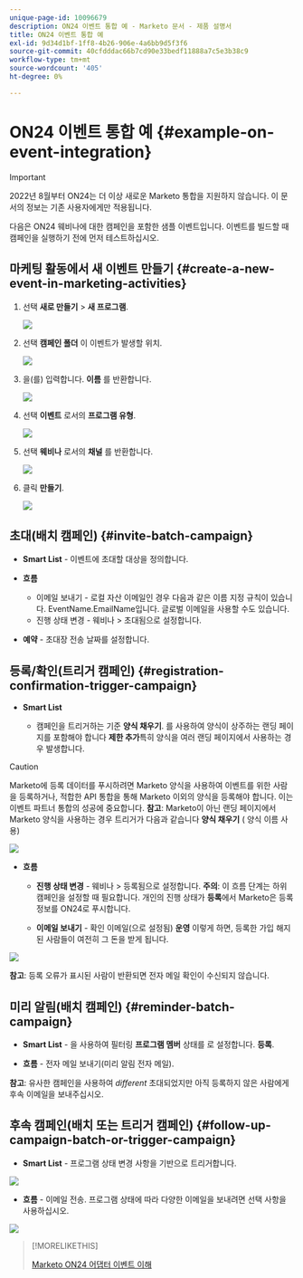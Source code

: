 ```yaml
---
unique-page-id: 10096679
description: ON24 이벤트 통합 예 - Marketo 문서 - 제품 설명서
title: ON24 이벤트 통합 예
exl-id: 9d34d1bf-1ff8-4b26-906e-4a6bb9d5f3f6
source-git-commit: 40cfdddac66b7cd90e33bedf11888a7c5e3b38c9
workflow-type: tm+mt
source-wordcount: '405'
ht-degree: 0%

---
```


# ON24 이벤트 통합 예 {#example-on-event-integration}

>[!IMPORTANT]
>
>2022년 8월부터 ON24는 더 이상 새로운 Marketo 통합을 지원하지 않습니다. 이 문서의 정보는 기존 사용자에게만 적용됩니다.

다음은 ON24 웨비나에 대한 캠페인을 포함한 샘플 이벤트입니다. 이벤트를 빌드할 때 캠페인을 실행하기 전에 먼저 테스트하십시오.

## 마케팅 활동에서 새 이벤트 만들기 {#create-a-new-event-in-marketing-activities}

1. 선택 **새로 만들기** > **새 프로그램**.

   ![](assets/image2015-12-22-15-3a35-3a15.png)

1. 선택 **캠페인 폴더** 이 이벤트가 발생할 위치.

   ![](assets/image2015-12-22-15-3a39-3a51.png)

1. 을(를) 입력합니다. **이름** 를 반환합니다.

   ![](assets/image2015-12-22-15-3a43-3a4.png)

1. 선택 **이벤트** 로서의 **프로그램 유형**.

   ![](assets/image2015-12-22-15-3a44-3a41.png)

1. 선택 **웨비나** 로서의 **채널** 를 반환합니다.

   ![](assets/image2015-12-22-15-3a46-3a34.png)

1. 클릭 **만들기**.

   ![](assets/image2015-12-22-15-3a48-3a20.png)

## 초대(배치 캠페인)  {#invite-batch-campaign}

* **Smart List** - 이벤트에 초대할 대상을 정의합니다.
* **흐름**

   * 이메일 보내기 - 로컬 자산 이메일인 경우 다음과 같은 이름 지정 규칙이 있습니다. EventName.EmailName입니다. 글로벌 이메일을 사용할 수도 있습니다.
   * 진행 상태 변경 - 웨비나 > 초대됨으로 설정합니다.

* **예약** - 초대장 전송 날짜를 설정합니다.

## 등록/확인(트리거 캠페인) {#registration-confirmation-trigger-campaign}

* **Smart List**

   * 캠페인을 트리거하는 기준 **양식 채우기**. 를 사용하여 양식이 상주하는 랜딩 페이지를 포함해야 합니다 **제한 추가**&#x200B;특히 양식을 여러 랜딩 페이지에서 사용하는 경우 발생합니다.

>[!CAUTION]
>
>Marketo에 등록 데이터를 푸시하려면 Marketo 양식을 사용하여 이벤트를 위한 사람을 등록하거나, 적합한 API 통합을 통해 Marketo 이외의 양식을 등록해야 합니다. 이는 이벤트 파트너 통합의 성공에 중요합니다. **참고**: Marketo이 아닌 랜딩 페이지에서 Marketo 양식을 사용하는 경우 트리거가 다음과 같습니다 **양식 채우기** ( 양식 이름 사용)

![](assets/image2015-12-22-15-3a50-3a22.png)

* **흐름**

   * **진행 상태 변경** - 웨비나 > 등록됨으로 설정합니다. **주의**: 이 흐름 단계는 하위 캠페인을 설정할 때 필요합니다. 개인의 진행 상태가 **등록**&#x200B;에서 Marketo은 등록 정보를 ON24로 푸시합니다.

   * **이메일 보내기** - 확인 이메일(으로 설정됨) **운영** 이렇게 하면, 등록한 가입 해지된 사람들이 여전히 그 돈을 받게 됩니다.

![](assets/image2015-12-22-15-3a52-3a9.png)

**참고**: 등록 오류가 표시된 사람이 반환되면 전자 메일 확인이 수신되지 않습니다.

## 미리 알림(배치 캠페인) {#reminder-batch-campaign}

* **Smart List** - 을 사용하여 필터링 **프로그램 멤버** 상태를 로 설정합니다. **등록**.

* **흐름** - 전자 메일 보내기(미리 알림 전자 메일).

**참고**: 유사한 캠페인을 사용하여 *different* 초대되었지만 아직 등록하지 않은 사람에게 후속 이메일을 보내주십시오.

## 후속 캠페인(배치 또는 트리거 캠페인) {#follow-up-campaign-batch-or-trigger-campaign}

* **Smart List** - 프로그램 상태 변경 사항을 기반으로 트리거합니다.

![](assets/image2015-12-22-15-3a57-3a25.png)

* **흐름** - 이메일 전송. 프로그램 상태에 따라 다양한 이메일을 보내려면 선택 사항을 사용하십시오.

![](assets/ten.png)

>[!MORELIKETHIS]
>
>[Marketo ON24 어댑터 이벤트 이해](/help/marketo/product-docs/demand-generation/events/create-an-event/create-an-event-with-the-marketo-on24-adapter/understanding-marketo-on24-adapter-events.md)

